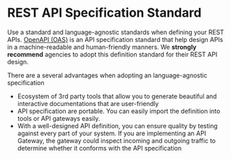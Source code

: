 # REST API Specification Standard

Use a standard and language-agnostic standards when defining your REST APIs.  [OpenAPI \(OAS\)](https://github.com/OAI/OpenAPI-Specification) is an API specification standard that help design APIs in a machine-readable and human-friendly manners. We **strongly recommend** agencies to adopt this definition standard for their REST API design.

There are a several advantages when adopting an language-agnostic specification

* Ecosystem of 3rd party tools that allow you to generate beautiful and interactive documentations that are user-friendly
* API specification are portable.  You can easily import the definition into tools or API gateways easily.
* With a well-designed API definition, you can ensure quality by testing against every part of your system.  If you are implementing an API Gateway, the gateway could inspect incoming and outgoing traffic to determine whether it conforms with the API specification  






